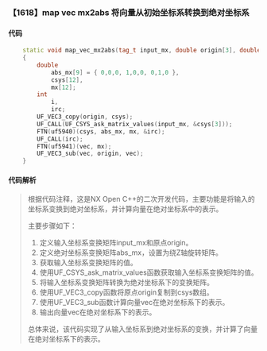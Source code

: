 ### 【1618】map vec mx2abs 将向量从初始坐标系转换到绝对坐标系

#### 代码

```cpp
    static void map_vec_mx2abs(tag_t input_mx, double origin[3], double vec[3])  
    {  
        double  
            abs_mx[9] = { 0,0,0, 1,0,0, 0,1,0 },  
            csys[12],  
            mx[12];  
        int  
            i,  
            irc;  
        UF_VEC3_copy(origin, csys);  
        UF_CALL(UF_CSYS_ask_matrix_values(input_mx, &csys[3]));  
        FTN(uf5940)(csys, abs_mx, mx, &irc);  
        UF_CALL(irc);  
        FTN(uf5941)(vec, mx);  
        UF_VEC3_sub(vec, origin, vec);  
    }

```

#### 代码解析

> 根据代码注释，这是NX Open C++的二次开发代码，主要功能是将输入的坐标系变换到绝对坐标系，并计算向量在绝对坐标系中的表示。
>
> 主要步骤如下：
>
> 1. 定义输入坐标系变换矩阵input_mx和原点origin。
> 2. 定义绝对坐标系变换矩阵abs_mx，设置为绕Z轴旋转矩阵。
> 3. 获取输入坐标系变换矩阵的值。
> 4. 使用UF_CSYS_ask_matrix_values函数获取输入坐标系变换矩阵的值。
> 5. 将输入坐标系变换矩阵转换为绝对坐标系下的变换矩阵。
> 6. 使用UF_VEC3_copy函数将原点origin复制到csys数组。
> 7. 使用UF_VEC3_sub函数计算向量vec在绝对坐标系下的表示。
> 8. 输出向量vec在绝对坐标系下的表示。
>
> 总体来说，该代码实现了从输入坐标系到绝对坐标系的变换，并计算了向量在绝对坐标系下的表示。
>
